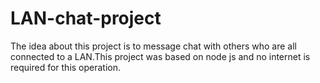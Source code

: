 # LAN-chat-project
The idea about this project is to message chat with others who are all connected to a LAN.This project was based on node js and no internet is required for this operation.
